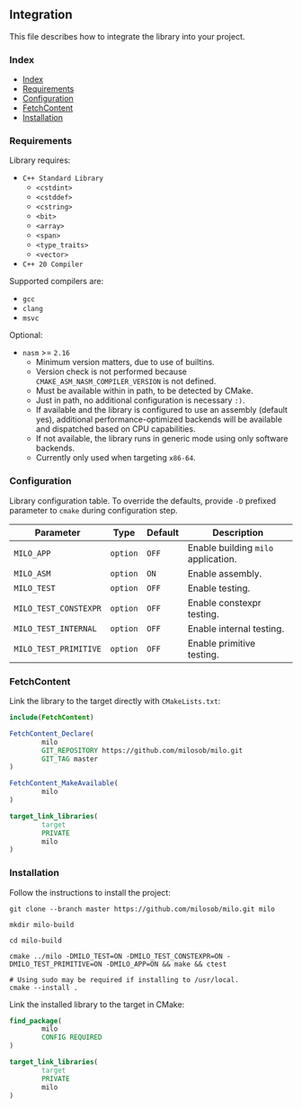 ## Integration

This file describes how to integrate the library into your project.

### Index

- [Index](#index)
- [Requirements](#requirements)
- [Configuration](#configuration)
- [FetchContent](#fetchcontent)
- [Installation](#installation)

### Requirements

Library requires:

- `C++ Standard Library`
    - `<cstdint>`
    - `<cstddef>`
    - `<cstring>`
    - `<bit>`
    - `<array>`
    - `<span>`
    - `<type_traits>`
    - `<vector>`
- `C++ 20 Compiler`

Supported compilers are:

- `gcc`
- `clang`
- `msvc`

Optional:

- `nasm` >= `2.16`
    - Minimum version matters, due to use of builtins.
    - Version check is not performed because `CMAKE_ASM_NASM_COMPILER_VERSION` is not defined.
    - Must be available within in path, to be detected by CMake.
    - Just in path, no additional configuration is necessary `:)`.
    - If available and the library is configured to use an assembly (default yes),
      additional performance-optimized backends will be available and dispatched based on CPU capabilities.
    - If not available, the library runs in generic mode using only software backends.
    - Currently only used when targeting `x86-64`.

### Configuration

Library configuration table.
To override the defaults, provide `-D` prefixed parameter to `cmake` during configuration step.

| Parameter             | Type     | Default | Description                         |
|-----------------------|----------|---------|-------------------------------------|
| `MILO_APP`            | `option` | `OFF`   | Enable building `milo` application. |
| `MILO_ASM`            | `option` | `ON`    | Enable assembly.                    |
| `MILO_TEST`           | `option` | `OFF`   | Enable testing.                     |
| `MILO_TEST_CONSTEXPR` | `option` | `OFF`   | Enable constexpr testing.           |
| `MILO_TEST_INTERNAL`  | `option` | `OFF`   | Enable internal testing.            |
| `MILO_TEST_PRIMITIVE` | `option` | `OFF`   | Enable primitive testing.           |

### FetchContent

Link the library to the target directly with `CMakeLists.txt`:

```cmake
include(FetchContent)

FetchContent_Declare(
        milo
        GIT_REPOSITORY https://github.com/milosob/milo.git
        GIT_TAG master
)

FetchContent_MakeAvailable(
        milo
)

target_link_libraries(
        target
        PRIVATE
        milo
)
```

### Installation

Follow the instructions to install the project:

```shell
git clone --branch master https://github.com/milosob/milo.git milo
```

```shell
mkdir milo-build
```

```shell
cd milo-build
```

```shell
cmake ../milo -DMILO_TEST=ON -DMILO_TEST_CONSTEXPR=ON -DMILO_TEST_PRIMITIVE=ON -DMILO_APP=ON && make && ctest
```

```shell
# Using sudo may be required if installing to /usr/local.
cmake --install .
```

Link the installed library to the target in CMake:

```cmake
find_package(
        milo
        CONFIG REQUIRED
)

target_link_libraries(
        target
        PRIVATE
        milo
)
```
